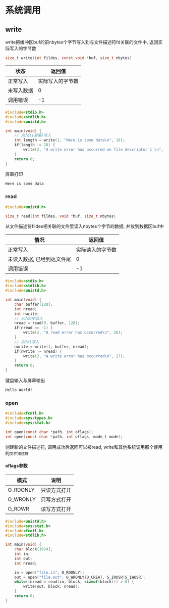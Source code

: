 <!--
 * @Description: 
 * @Version: 1.0
 * @Author: dmjcb
 * @Email:  
 * @Date: 2022-04-07 23:26:04
 * @LastEditors: dmjcb
 * @LastEditTime: 2023-04-17 15:40:22
-->

# 系统调用

## write

write把缓冲区buf的前nbytes个字节写入到与文件描述符fd关联的文件中, 返回实际写入的字节数

```c
size_t write(int fildes, const void *buf, size_t nbytes)
```

| 状态       | 返回值           |
| ---------- | ---------------- |
| 正常写入   | 实际写入的字节数 |
| 未写入数据 | 0                |
| 调用错误   | -1               |

```c
#include<stdio.h>
#include<stdlib.h>
#include<unistd.h>

int main(void) {
    // 向fd1(屏幕)写入
    int length = write(1, "Here is some data\n", 18);
    if(length != 18) {
        write(2, "A write error has occurred on file descriptor 1 \n", 46);
    }
    return 0;
}
```

屏幕打印

```sh
Here is some data
```

### read

```c
#include<unistd.h>

size_t read(int fildes, void *buf, size_t nbytes)
```

从文件描述符fildes相关联的文件里读入nbytes个字节的数据, 并放到数据区buf中

| 情况                       | 返回值           |
| -------------------------- | ---------------- |
| 正常写入                   | 实际读入的字节数 |
| 未读入数据, 已经到达文件尾 | 0                |
| 调用错误                   | -1               |

```c
#include<stdio.h>
#include<stdlib.h>
#include<unistd.h>

int main(void) {
    char buffer[128];
    int nread;
    int nwrite;
    // 从fd0中读入
    nread = read(0, buffer, 128);
    if(nread == -1) {
        write(2, "A read error has occurred\n", 26);
    }
    // 向fd1写入
    nwrite = write(1, buffer, nread);
    if(nwrite != nread) {
        write(2, "A write error has occurred\n", 27);
    }
    return 0;
}
```

键盘输入与屏幕输出

```sh
Hello World!
```

### open

```c
#include<fcntl.h>
#include<sys/types.h>
#include<sys/stat.h>

int open(const char *path, int oflags);
int open(const char *path, int oflags, mode_t mode);
```

创建新的文件描述符, 调用成功后返回可以被read, write和其他系统调用那个使用的`文件描述符`

#### oflags参数

| 模式     | 说明         |
| -------- | ------------ |
| O_RDONLY | 只读方式打开 |
| O_WRONLY | 只写方式打开 |
| O_RDWR   | 读写方式打开 |

```c
#include<unistd.h>
#include<sys/stat.h>
#include<fcntl.h>
#include<stdlib.h>

int main(void) {
    char block[1024];
    int in;
    int out;
    int nread;

    in = open("file.in", O_RDONLY);
    out = open("file.out", O_WRONLY|O_CREAT, S_IRUSR|S_IWUSR);
    while((nread = read(in, block, sizeof(block))) > 0) {
        write(out, block, nread);
    }
    return 0;
}
```
